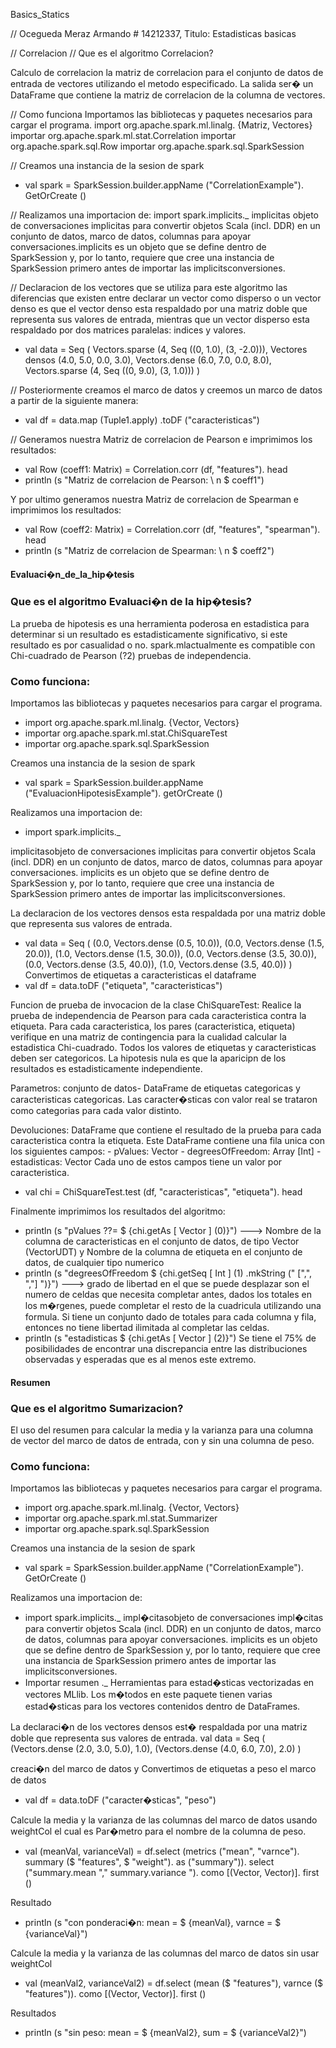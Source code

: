 Basics_Statics


// Ocegueda Meraz Armando # 14212337, Titulo: Estadisticas basicas 


// Correlacion
//  Que es el algoritmo Correlacion?

Calculo de correlacion la matriz de correlacion para el conjunto de datos de entrada de vectores utilizando el metodo especificado. La salida ser� un DataFrame que contiene la matriz de correlacion de la columna de vectores.

// Como funciona
Importamos las bibliotecas y paquetes necesarios para cargar el programa.
import org.apache.spark.ml.linalg. {Matriz, Vectores}
importar org.apache.spark.ml.stat.Correlation
importar org.apache.spark.sql.Row
importar org.apache.spark.sql.SparkSession

// Creamos una instancia de la sesion de spark
* val spark = SparkSession.builder.appName ("CorrelationExample"). GetOrCreate ()

// Realizamos una importacion de:
 import spark.implicits._
implicitas objeto de conversaciones implicitas para convertir objetos Scala (incl. DDR) en un conjunto de datos, marco de datos, columnas para apoyar conversaciones.implicits es un objeto que se define dentro de SparkSession y, por lo tanto, requiere que cree una instancia de SparkSession primero antes de importar las implicitsconversiones.

// Declaracion de los vectores que se utiliza para este algoritmo las diferencias que existen entre declarar un vector como disperso o un vector denso es que el vector denso esta respaldado por una matriz doble que representa sus valores de entrada, mientras que un vector disperso esta respaldado por dos matrices paralelas: indices y valores.

* val data = Seq (
  Vectors.sparse (4, Seq ((0, 1.0), (3, -2.0))),
  Vectores densos (4.0, 5.0, 0.0, 3.0),
  Vectors.dense (6.0, 7.0, 0.0, 8.0),
  Vectors.sparse (4, Seq ((0, 9.0), (3, 1.0)))
    )

// Posteriormente creamos el marco de datos y creemos un marco de datos a partir  de la siguiente manera:
* val df = data.map (Tuple1.apply) .toDF ("caracteristicas")

// Generamos nuestra Matriz de correlacion de Pearson e imprimimos los resultados:
* val Row (coeff1: Matrix) = Correlation.corr (df, "features"). head
* println (s "Matriz de correlacion de Pearson: \ n $ coeff1")

Y por ultimo generamos nuestra Matriz de correlacion de Spearman e imprimimos los resultados:
* val Row (coeff2: Matrix) = Correlation.corr (df, "features", "spearman"). head
* println (s "Matriz de correlacion de Spearman: \ n $ coeff2")


####  Evaluaci�n_de_la_hip�tesis
###  Que es el algoritmo Evaluaci�n de la hip�tesis?
La prueba de hipotesis es una herramienta poderosa en estadistica para determinar si un resultado es estadisticamente significativo, si este resultado es por casualidad o no. spark.mlactualmente es compatible con Chi-cuadrado de Pearson (?2) pruebas de independencia.

###  Como funciona:
Importamos las bibliotecas y paquetes necesarios para cargar el programa.
* import org.apache.spark.ml.linalg. {Vector, Vectors}
* importar org.apache.spark.ml.stat.ChiSquareTest
* importar org.apache.spark.sql.SparkSession

Creamos una instancia de la sesion de spark
* val spark = SparkSession.builder.appName ("EvaluacionHipotesisExample"). getOrCreate ()

Realizamos una importacion de:
* import spark.implicits._

implicitasobjeto de conversaciones implicitas para convertir objetos Scala (incl. DDR) en un conjunto de datos, marco de datos, columnas para apoyar conversaciones.
implicits es un objeto que se define dentro de SparkSession y, por lo tanto, requiere que cree una instancia de SparkSession primero antes de importar las implicitsconversiones.

La declaracion de los vectores densos esta respaldada por una matriz doble que representa sus valores de entrada.

* val data = Seq (
  (0.0, Vectors.dense (0.5, 10.0)),
  (0.0, Vectors.dense (1.5, 20.0)),
  (1.0, Vectors.dense (1.5, 30.0)),
  (0.0, Vectors.dense (3.5, 30.0)),
  (0.0, Vectors.dense (3.5, 40.0)),
  (1.0, Vectors.dense (3.5, 40.0))
) 
 Convertimos de etiquetas a caracteristicas el dataframe
 * val df = data.toDF ("etiqueta", "caracteristicas")


Funcion de prueba de invocacion de la clase ChiSquareTest:
Realice la prueba de independencia de Pearson para cada caracteristica contra la etiqueta. Para cada caracteristica, los pares (caracteristica, etiqueta) verifique en una matriz de contingencia para la cualidad calcular la estadistica Chi-cuadrado. Todos los valores de etiquetas y caracteristicas deben ser categoricos.
La hipotesis nula es que la aparicipn de los resultados es estadisticamente independiente.

Parametros:
conjunto de datos- DataFrame de etiquetas categoricas y caracteristicas categoricas. Las caracter�sticas con valor real se trataron como categorias para cada valor distinto.

Devoluciones:
DataFrame que contiene el resultado de la prueba para cada caracteristica contra la etiqueta. Este DataFrame contiene una fila unica con los siguientes campos: - pValues: Vector - degreesOfFreedom: Array [Int] - estadisticas: Vector Cada uno de estos campos tiene un valor por caracteristica.
* val chi = ChiSquareTest.test (df, "caracteristicas", "etiqueta"). head

Finalmente imprimimos los resultados del algoritmo:
* println (s "pValues ??= $ {chi.getAs [ Vector ] (0)}") ---> Nombre de la columna de caracteristicas en el conjunto de datos, de tipo Vector (VectorUDT) y Nombre de la columna de etiqueta en el conjunto de datos, de cualquier tipo numerico
*   println (s "degreesOfFreedom $ {chi.getSeq [ Int ] (1) .mkString (" [",", ","] ")}") ---> grado de libertad en el que se puede desplazar
son el numero de celdas que necesita completar antes, dados los totales en los m�rgenes, puede completar el resto de la cuadricula utilizando una formula.
Si tiene un conjunto dado de totales para cada columna y fila, entonces no tiene libertad ilimitada al completar las celdas. 
* println (s "estadisticas $ {chi.getAs [ Vector ] (2)}")
Se tiene el 75% de posibilidades de encontrar una discrepancia entre las distribuciones observadas y esperadas que es al menos este extremo.

####  Resumen
###  Que es el algoritmo Sumarizacion?
El uso del resumen para calcular la media y la varianza para una columna de vector del marco de datos de entrada, con y sin una columna de peso.

###  Como funciona:
Importamos las bibliotecas y paquetes necesarios para cargar el programa.
* import org.apache.spark.ml.linalg. {Vector, Vectors}
* importar org.apache.spark.ml.stat.Summarizer
* importar org.apache.spark.sql.SparkSession

Creamos una instancia de la sesion de spark
* val spark = SparkSession.builder.appName ("CorrelationExample"). GetOrCreate ()

Realizamos una importacion de:
* import spark.implicits._
impl�citasobjeto de conversaciones impl�citas para convertir objetos Scala (incl. DDR) en un conjunto de datos, marco de datos, columnas para apoyar conversaciones.
implicits es un objeto que se define dentro de SparkSession y, por lo tanto, requiere que cree una instancia de SparkSession primero antes de importar las implicitsconversiones.
* Importar resumen ._
Herramientas para estad�sticas vectorizadas en vectores MLlib.
Los m�todos en este paquete tienen varias estad�sticas para los vectores contenidos dentro de DataFrames.

La declaraci�n de los vectores densos est� respaldada por una matriz doble que representa sus valores de entrada.
val data = Seq (
  (Vectors.dense (2.0, 3.0, 5.0), 1.0),
  (Vectors.dense (4.0, 6.0, 7.0), 2.0)
  )

 creaci�n del marco de datos y Convertimos de etiquetas a peso el marco de datos
* val df = data.toDF ("caracter�sticas", "peso")

Calcule la media y la varianza de las columnas del marco de datos usando weightCol el cual es Par�metro para el nombre de la columna de peso.
* val (meanVal, varianceVal) = df.select (metrics ("mean", "varnce"). summary ($ "features", $ "weight"). as ("summary")). select ("summary.mean "," summary.variance "). como [(Vector, Vector)]. first ()

Resultado 
* println (s "con ponderaci�n: mean = $ {meanVal}, varnce = $ {varianceVal}")


Calcule la media y la varianza de las columnas del marco de datos sin usar weightCol
* val (meanVal2, varianceVal2) = df.select (mean ($ "features"), varnce ($ "features")). como [(Vector, Vector)]. first ()

Resultados
* println (s "sin peso: mean = $ {meanVal2}, sum = $ {varianceVal2}")